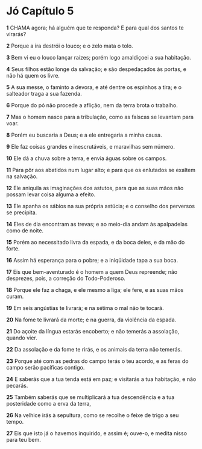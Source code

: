 # Jó Capítulo 5

**1** 	CHAMA agora; há alguém que te responda? E para qual dos santos te virarás?

**2** 	Porque a ira destrói o louco; e o zelo mata o tolo.

**3** 	Bem vi eu o louco lançar raízes; porém logo amaldiçoei a sua habitação.

**4** 	Seus filhos estão longe da salvação; e são despedaçados às portas, e não há quem os livre.

**5** 	A sua messe, o faminto a devora, e até dentre os espinhos a tira; e o salteador traga a sua fazenda.

**6** 	Porque do pó não procede a aflição, nem da terra brota o trabalho.

**7** 	Mas o homem nasce para a tribulação, como as faíscas se levantam para voar.

**8** 	Porém eu buscaria a Deus; e a ele entregaria a minha causa.

**9** 	Ele faz coisas grandes e inescrutáveis, e maravilhas sem número.

**10** 	Ele dá a chuva sobre a terra, e envia águas sobre os campos.

**11** 	Para pôr aos abatidos num lugar alto; e para que os enlutados se exaltem na salvação.

**12** 	Ele aniquila as imaginações dos astutos, para que as suas mãos não possam levar coisa alguma a efeito.

**13** 	Ele apanha os sábios na sua própria astúcia; e o conselho dos perversos se precipita.

**14** 	Eles de dia encontram as trevas; e ao meio-dia andam às apalpadelas como de noite.

**15** 	Porém ao necessitado livra da espada, e da boca deles, e da mão do forte.

**16** 	Assim há esperança para o pobre; e a iniqüidade tapa a sua boca.

**17** 	Eis que bem-aventurado é o homem a quem Deus repreende; não desprezes, pois, a correção do Todo-Poderoso.

**18** 	Porque ele faz a chaga, e ele mesmo a liga; ele fere, e as suas mãos curam.

**19** 	Em seis angústias te livrará; e na sétima o mal não te tocará.

**20** 	Na fome te livrará da morte; e na guerra, da violência da espada.

**21** 	Do açoite da língua estarás encoberto; e não temerás a assolação, quando vier.

**22** 	Da assolação e da fome te rirás, e os animais da terra não temerás.

**23** 	Porque até com as pedras do campo terás o teu acordo, e as feras do campo serão pacíficas contigo.

**24** 	E saberás que a tua tenda está em paz; e visitarás a tua habitação, e não pecarás.

**25** 	Também saberás que se multiplicará a tua descendência e a tua posteridade como a erva da terra,

**26** 	Na velhice irás à sepultura, como se recolhe o feixe de trigo a seu tempo.

**27** 	Eis que isto já o havemos inquirido, e assim é; ouve-o, e medita nisso para teu bem.

